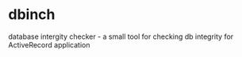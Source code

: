 # dbinch
database intergity checker - a small tool for checking db integrity for ActiveRecord application
